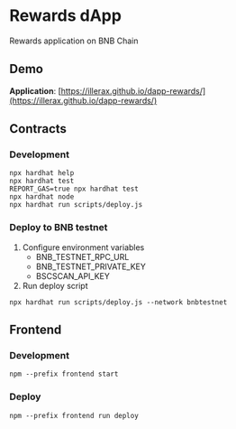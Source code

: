 # Rewards dApp

Rewards application on BNB Chain

## Demo
**Application**: [https://illerax.github.io/dapp-rewards/](https://illerax.github.io/dapp-rewards/)

## Contracts

### Development

```shell
npx hardhat help
npx hardhat test
REPORT_GAS=true npx hardhat test
npx hardhat node
npx hardhat run scripts/deploy.js
```

### Deploy to BNB testnet

1. Configure environment variables
    - BNB_TESTNET_RPC_URL
    - BNB_TESTNET_PRIVATE_KEY
    - BSCSCAN_API_KEY
2. Run deploy script
```shell
npx hardhat run scripts/deploy.js --network bnbtestnet
```

## Frontend

### Development
```shell
npm --prefix frontend start
```

### Deploy
```shell
npm --prefix frontend run deploy
```
